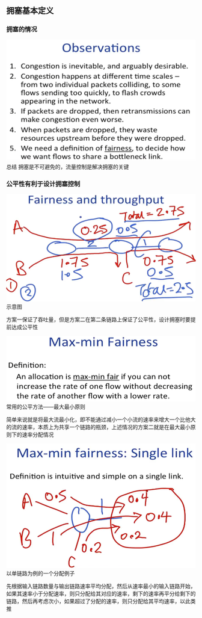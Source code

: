 ## 拥塞基本定义
### 拥塞的情况
![输入图片说明](/imgs/2025-09-18/BBudinJn2s2Lz8Eg.png)总结
拥塞是不可避免的，流量控制是解决拥塞的关键
### 公平性有利于设计拥塞控制
![输入图片说明](/imgs/2025-09-18/Dphl7bM1AsV9ma65.png)示意图

方案一保证了吞吐量，但是方案二在第二条链路上保证了公平性，设计拥塞时要提前达成公平性

![输入图片说明](/imgs/2025-09-18/7uSqvVPRANRCjw1L.png)常用的公平方法——最大最小原则

简单来说就是将最大流最小化，即不能通过减小一个小流的速率来增大一个比他大的流的速率，本质上为共享一个链路的瓶颈，上述情况的方案二就是在最大最小原则下的速率分配情况

![输入图片说明](/imgs/2025-09-18/oyHfz87EVB0Hbnda.png)以单链路为例的一个分配例子

先根据输入链路数量与输出链路速率平均分配，然后从速率最小的输入链路开始，如果其速率小于分配速率，则只分配给其对应的速率，剩下的速率再平分给剩下的链路，然后再考虑次小，如果超过了分配的速率，则只分配给其平均速率，以此类推
<!--stackedit_data:
eyJoaXN0b3J5IjpbLTE3MjkyNjM1ODQsLTE3NTI2ODM2MjgsLT
ExMTU3MTI3MTcsLTE0MzE3MzQ2NTksMTMzNzgxODg4OF19
-->